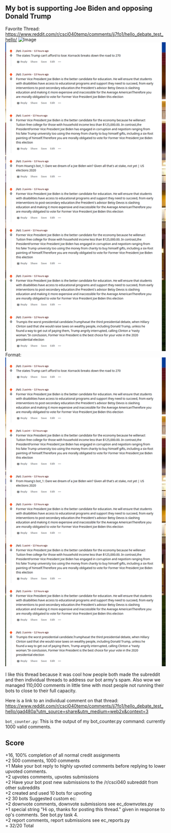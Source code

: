 ## My bot is supporting Joe Biden and opposing Donald Trump

Favorite Thread:
https://www.reddit.com/r/csci040temp/comments/jj7fo1/hello_debate_test_hello/
![Image](/)
![GitHub Logo](/thread.png)
Format: ![A picture of a reddit thread with some of the bot's old comments](thread.png)  

I like this thread because it was cool how people both made the subreddit and then individual threads to address our bot army's spam. Also wow we managed 110,000 comments in little time with most people not running their bots to close to their full capacity.  

Here is a link to an individual comment on that thread:
https://www.reddit.com/r/csci040temp/comments/jj7fo1/hello_debate_test_hello/gad480a?utm_source=share&utm_medium=web2x&context=3

`bot_counter.py`:
    This is the output of my bot_counter.py command: currently 1000 valid comments.   
    
## Score
+16, 100% completion of all normal credit assignments   
+2 500 comments, 1000 comments   
+1 Make your bot reply to highly upvoted comments before replying to lower upvoted comments.    
+2 upvotes comments, upvotes submissions     
+2 Have your bot post new submissions to the /r/csci040 subreddit from other subreddits     
+2 created and used 10 bots for upvoting      
+2 30 bots
Suggested custom ec:     
+2 downvote comments, downvote submissions see ec_downvotes.py      
+1 special string "Hi op, thanks for posting this thread." given in response to op's comments. See bot.py task 4.  
+2 report comments, report submissions see ec_reports.py    
= 32/20 Total  

